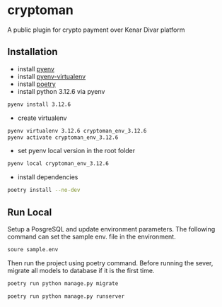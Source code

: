 # cryptoman
A public plugin for crypto payment over Kenar Divar platform

## Installation

- install [pyenv](https://github.com/pyenv/pyenv)
- install [pyenv-virtualenv](https://github.com/pyenv/pyenv-virtualenv)
- install [poetry](https://github.com/sdispater/poetry)
- install python 3.12.6 via pyenv

```bash
pyenv install 3.12.6
```

- create virtualenv

```bash
pyenv virtualenv 3.12.6 cryptoman_env_3.12.6
pyenv activate cryptoman_env_3.12.6
```

- set pyenv local version in the root folder

```bash
pyenv local cryptoman_env_3.12.6
```

- install dependencies

```bash
poetry install --no-dev
```


## Run Local

Setup a PosgreSQL and update environment parameters. The following command can set the sample env. file in the environment.

```bash
soure sample.env
```

Then run the project using poetry command. Before running the sever, migrate all models to database if it is the first time.
```bash
poetry run python manage.py migrate
```

```bash
poetry run python manage.py runserver
```

